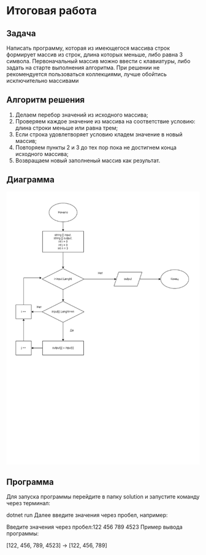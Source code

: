 # Итоговая работа

## Задача

Написать программу, которая из имеющегося массива строк формирует массив из строк, длина которых меньше, либо равна 3 символа. Первоначальный массив можно ввести с клавиатуры, либо задать на старте выполнения алгоритма. При решении не рекомендуется пользоваться коллекциями, лучше обойтись исключительно массивами

## Алгоритм решения

1. Делаем перебор значений из исходного массива;
2. Проверяем каждое значение из массива на соответствие условию: длина строки меньше или равна трем;
3. Если строка удовлетворяет условию кладем значение в новый массив;
4. Повторяем пункты 2 и 3 до тех пор пока не достигнем конца исходного массива;
5. Возвращаем новый заполненый массив как результат.

## Диаграмма

![diagram](diagram/diagram.png)

## Программа

Для запуска программы перейдите в папку solution и запустите команду через терминал:

dotnet run
Далее введите значения через пробел, например:

Введите значения через пробел:122 456 789 4523
Пример вывода программы:

[122, 456, 789, 4523] -> [122, 456, 789]
